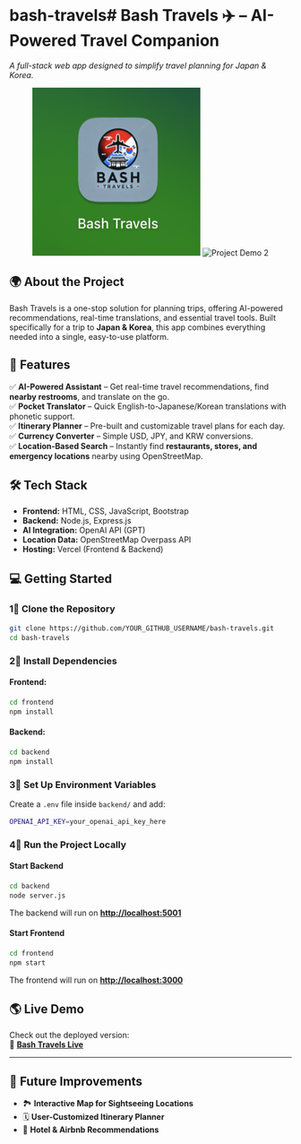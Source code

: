 # bash-travels# **Bash Travels ✈️ – AI-Powered Travel Companion**

*A full-stack web app designed to simplify travel planning for Japan & Korea.*

<p align="center">
  <img src="frontend/projectDemo1.png" alt="Project Demo 1" width="300" height="300"/>
  <img src="frontend/projectDemo2.png" alt="Project Demo 2" width="500" height="300"/>
</p>

## **🌍 About the Project**

Bash Travels is a one-stop solution for planning trips, offering AI-powered recommendations, real-time translations, and essential travel tools. Built specifically for a trip to **Japan & Korea**, this app combines everything needed into a single, easy-to-use platform.

## **🚀 Features**

✅ **AI-Powered Assistant** – Get real-time travel recommendations, find **nearby restrooms**, and translate on the go.\
✅ **Pocket Translator** – Quick English-to-Japanese/Korean translations with phonetic support.\
✅ **Itinerary Planner** – Pre-built and customizable travel plans for each day.\
✅ **Currency Converter** – Simple USD, JPY, and KRW conversions.\
✅ **Location-Based Search** – Instantly find **restaurants, stores, and emergency locations** nearby using OpenStreetMap.



## **🛠️ Tech Stack**

- **Frontend:** HTML, CSS, JavaScript, Bootstrap
- **Backend:** Node.js, Express.js
- **AI Integration:** OpenAI API (GPT)
- **Location Data:** OpenStreetMap Overpass API
- **Hosting:** Vercel (Frontend & Backend)

## **💻 Getting Started**

### **1⃣ Clone the Repository**

```sh
git clone https://github.com/YOUR_GITHUB_USERNAME/bash-travels.git
cd bash-travels
```

### **2⃣ Install Dependencies**

#### Frontend:

```sh
cd frontend
npm install
```

#### Backend:

```sh
cd backend
npm install
```

### **3⃣ Set Up Environment Variables**

Create a `.env` file inside `backend/` and add:

```sh
OPENAI_API_KEY=your_openai_api_key_here
```

### **4⃣ Run the Project Locally**

#### **Start Backend**

```sh
cd backend
node server.js
```

The backend will run on [**http://localhost:5001**](http://localhost:5001)

#### **Start Frontend**

```sh
cd frontend
npm start
```

The frontend will run on [**http://localhost:3000**](http://localhost:3000)

## **🌎 Live Demo**

Check out the deployed version:\
🔗 [**Bash Travels Live**](https://bash-travels.vercel.app/)

---

## **📌 Future Improvements**

- 🏞️ **Interactive Map for Sightseeing Locations**
- 🗓️ **User-Customized Itinerary Planner**
- 🏨 **Hotel & Airbnb Recommendations**

